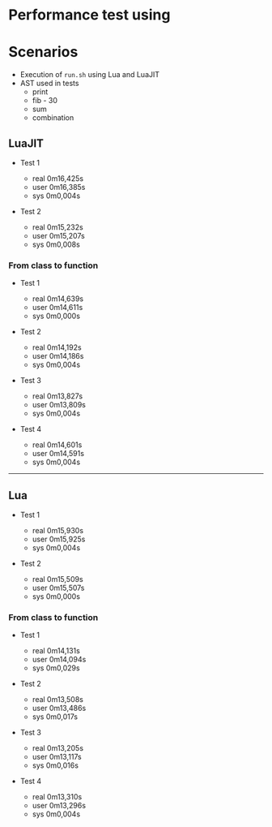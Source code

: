 # Performance test using

# Scenarios

- Execution of `run.sh` using Lua and LuaJIT
- AST used in tests
  - print
  - fib - 30
  - sum
  - combination

## LuaJIT

- Test 1

  - real 0m16,425s
  - user 0m16,385s
  - sys 0m0,004s

- Test 2

  - real 0m15,232s
  - user 0m15,207s
  - sys 0m0,008s

### From class to function

- Test 1

  - real 0m14,639s
  - user 0m14,611s
  - sys 0m0,000s

- Test 2

  - real 0m14,192s
  - user 0m14,186s
  - sys 0m0,004s

- Test 3

  - real 0m13,827s
  - user 0m13,809s
  - sys 0m0,004s

- Test 4

  - real 0m14,601s
  - user 0m14,591s
  - sys 0m0,004s

---

## Lua

- Test 1

  - real 0m15,930s
  - user 0m15,925s
  - sys 0m0,004s

- Test 2

  - real 0m15,509s
  - user 0m15,507s
  - sys 0m0,000s

### From class to function

- Test 1

  - real 0m14,131s
  - user 0m14,094s
  - sys 0m0,029s

- Test 2

  - real 0m13,508s
  - user 0m13,486s
  - sys 0m0,017s

- Test 3

  - real 0m13,205s
  - user 0m13,117s
  - sys 0m0,016s

- Test 4

  - real 0m13,310s
  - user 0m13,296s
  - sys 0m0,004s

